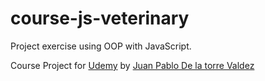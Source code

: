 # course-js-veterinary

Project exercise using OOP with JavaScript.

Course Project for [Udemy](https://www.udemy.com/course/javascript-moderno-guia-definitiva-construye-10-proyectos/) by [Juan Pablo De la torre Valdez](https://www.udemy.com/user/juanpablodelatorrevaldez/)
